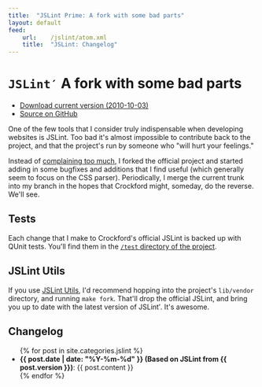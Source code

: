 ```yaml
---
title:  "JSLint Prime: A fork with some bad parts"
layout: default
feed:   
    url:    /jslint/atom.xml
    title:  "JSLint: Changelog"
---
```

`JSLint′` A fork with some bad parts
====================================

<ul class="actions">
  <li><a href="http://github.com/mikewest/jslint/tarball/v2010-10-03" class="cta">Download current version (2010-10-03)</a></li> 
  <li><a href="http://github.com/mikewest/jslint" class="cta">Source on GitHub</a></li> 
</ul>

One of the few tools that I consider truly indispensable when developing
websites is JSLint. Too bad it's almost impossible to contribute back to
the project, and that the project's run by someone who "will hurt your
feelings."

Instead of [complaining too much][badparts], I forked the official project
and started adding in some bugfixes and additions that I find useful (which
generally seem to focus on the CSS parser).  Periodically, I merge the
current trunk into my branch in the hopes that Crockford might, someday, do
the reverse.  We'll see.

[badparts]: http://mikewest.org/2010/05/jslint-needs-some-bad-parts

Tests
-----

Each change that I make to Crockford's official JSLint is backed up with QUnit
tests.  You'll find them in the [`/test` directory of the project][test].

[test]: http://github.com/mikewest/jslint/tree/master/test/

JSLint Utils
------------

If you use [JSLint Utils][utils], I'd recommend hopping into the project's
`lib/vendor` directory, and running `make fork`.  That'll drop the official
JSLint, and bring you up to date with the latest version of JSLint′.  It's
awesome.

[utils]:  /jslint_utils/

Changelog
---------

<ul>
{% for post in site.categories.jslint %}
  <li><strong>{{ post.date | date: "%Y-%m-%d" }} (Based on JSLint from {{ post.version }})</strong>: {{ post.content }}</li>
{% endfor %}
</ul>
